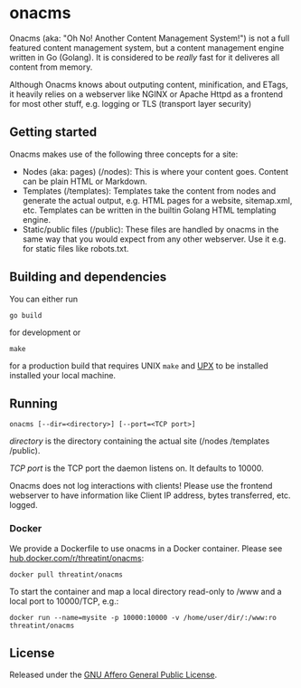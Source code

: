 # onacms
Onacms (aka: "Oh No! Another Content Management System!") is not a full featured content management system, but a content management engine written in Go (Golang). It is considered to be *really* fast for it deliveres all content from memory.

Although Onacms knows about outputing content, minification, and ETags, it heavily relies on a webserver like NGINX or Apache Httpd as a frontend for most other stuff, e.g. logging or TLS (transport layer security)

## Getting started
Onacms makes use of the following three concepts for a site:
- Nodes (aka: pages) (/nodes): This is where your content goes. Content can be plain HTML or Markdown.
- Templates (/templates): Templates take the content from nodes and generate the actual output, e.g. HTML pages for a website, sitemap.xml, etc. Templates can be written in the builtin Golang HTML templating engine.
- Static/public files (/public): These files are handled by onacms in the same way that you would expect from any other webserver. Use it e.g. for  static files like robots.txt.

## Building and dependencies
You can either run
```
go build
```
for development or
```
make
```
for a production build that requires UNIX ```make``` and
[UPX](https://upx.github.io/)
to be installed installed your local machine.


## Running
```
onacms [--dir=<directory>] [--port=<TCP port>]
```
*directory* is the directory containing the actual site (/nodes /templates /public).

*TCP port* is the TCP port the daemon listens on. It defaults to 10000.

Onacms does not log interactions with clients! Please use the frontend webserver to have information like Client IP address, bytes transferred, etc. logged.

### Docker
We provide a Dockerfile to use onacms in a Docker container. Please see [hub.docker.com/r/threatint/onacms](https://hub.docker.com/r/threatint/onacms):
```
docker pull threatint/onacms
```

To start the container and map a local directory read-only to /www and a local port to 10000/TCP, e.g.:
```
docker run --name=mysite -p 10000:10000 -v /home/user/dir/:/www:ro threatint/onacms
```

## License
Released under the [GNU Affero General Public License](http://www.gnu.org/licenses/agpl.HTML).